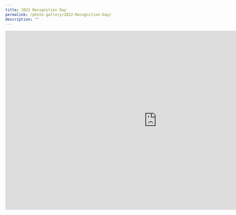 ```yaml
---
title: 2022 Recognition Day
permalink: /photo-gallery/2022-Recognition-Day/
description: ""
---
```

<iframe allowfullscreen="true" height="569" width="960" frameborder="0" src="https://docs.google.com/presentation/d/e/2PACX-1vT22Cf89-Go9vOejS74l7lRpbr2ZTzfFSipLKHFHV4ODqHOF-ejH_G2_pwMhHmoisJisK3Ph0QEncNW/embed?start=true&amp;loop=true&amp;delayms=5000"></iframe>